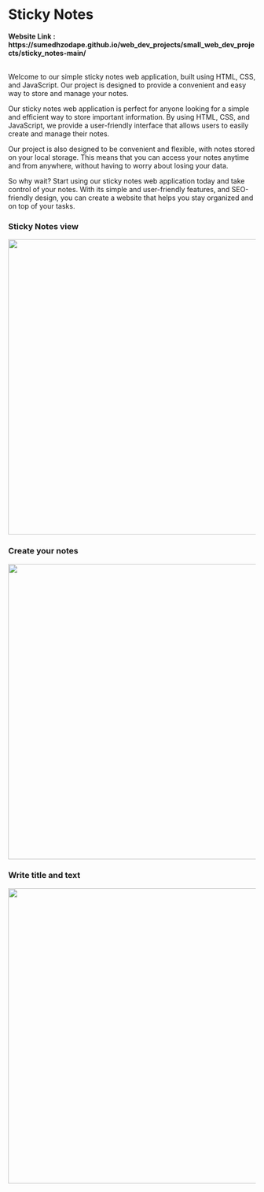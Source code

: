 <h1>Sticky Notes</h1>
<strong>Website Link : https://sumedhzodape.github.io/web_dev_projects/small_web_dev_projects/sticky_notes-main/</strong>
<br>
<br>
<p>Welcome to our simple sticky notes web application, built using HTML, CSS, and JavaScript. Our project is designed to provide a convenient and easy way to store and manage your notes.</p>

<p>Our sticky notes web application is perfect for anyone looking for a simple and efficient way to store important information. By using HTML, CSS, and JavaScript, we provide a user-friendly interface that allows users to easily create and manage their notes.</p>

<p>Our project is also designed to be convenient and flexible, with notes stored on your local storage. This means that you can access your notes anytime and from anywhere, without having to worry about losing your data.</p>

<p>So why wait? Start using our sticky notes web application today and take control of your notes. With its simple and user-friendly features, and SEO-friendly design, you can create a website that helps you stay organized and on top of your tasks.</p>


<h3>Sticky Notes view </h3>
<img src="https://sumedhzodape.github.io/web_dev_projects/small_web_dev_projects/sticky_notes-main//project-images/sticky_notes1.png" width="600px" height="auto" />

<h3>Create your notes</h3>
<img src="https://sumedhzodape.github.io/web_dev_projects/small_web_dev_projects/sticky_notes-main//project-images/sticky_notes2.png" width="600px" height="auto" />

<h3>Write title and text</h3>
<img src="https://sumedhzodape.github.io/web_dev_projects/small_web_dev_projects/sticky_notes-main//project-images/sticky_notes3.png" width="600px" height="auto" />

